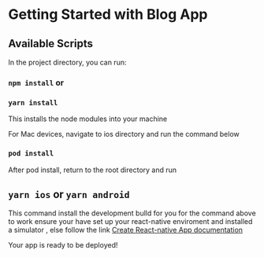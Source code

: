 # Getting Started with Blog App



## Available Scripts

In the project directory, you can run:

### `npm install` or
### `yarn install`

This installs the node modules into your machine

For Mac devices, navigate to ios directory and run the command below

### `pod install` 

After pod install, return to the root directory and run 

## `yarn ios` or `yarn android`
This command install the development bulld for you for the command above to work ensure your have set up your react-native enviroment and installed a simulator , else follow the link [Create React-native App documentation](https://reactnative.dev)



Your app is ready to be deployed!


